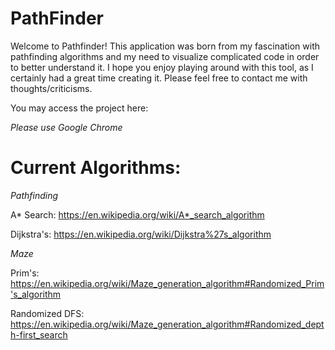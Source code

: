# PathFinder
Welcome to Pathfinder! This application was born from my fascination with pathfinding algorithms and my need to visualize complicated code in order to better understand it. I hope you enjoy playing around with this tool, as I certainly had a great time creating it. Please feel free to contact me with thoughts/criticisms.

You may access the project here: 

*Please use Google Chrome*

# Current Algorithms:

*Pathfinding*

A* Search: https://en.wikipedia.org/wiki/A*_search_algorithm

Dijkstra's: https://en.wikipedia.org/wiki/Dijkstra%27s_algorithm

*Maze*

Prim's: https://en.wikipedia.org/wiki/Maze_generation_algorithm#Randomized_Prim's_algorithm

Randomized DFS: https://en.wikipedia.org/wiki/Maze_generation_algorithm#Randomized_depth-first_search

